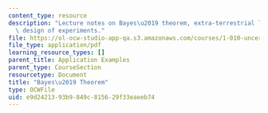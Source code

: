 ```yaml
---
content_type: resource
description: "Lecture notes on Bayes\u2019 theorem, extra-terrestrial life, and the\
  \ design of experiments."
file: https://ol-ocw-studio-app-qa.s3.amazonaws.com/courses/1-010-uncertainty-in-engineering-fall-2008/e9d2421393b9849c815629f33eaeeb74_app_03.pdf
file_type: application/pdf
learning_resource_types: []
parent_title: Application Examples
parent_type: CourseSection
resourcetype: Document
title: "Bayes\u2019 Theorem"
type: OCWFile
uid: e9d24213-93b9-849c-8156-29f33eaeeb74
---
```

